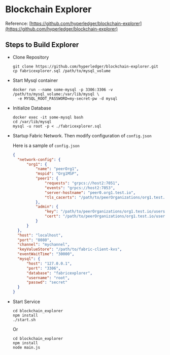 # Blockchain Explorer

Reference: [https://github.com/hyperledger/blockchain-explorer](https://github.com/hyperledger/blockchain-explorer)

## Steps to Build Explorer

- Clone Repository

  ```shell
  git clone https://github.com/hyperledger/blockchain-explorer.git
  cp fabricexplorer.sql /path/to/mysql_volume
  ```

- Start Mysql container

  ```shell
  docker run --name some-mysql -p 3306:3306 -v /path/to/mysql_volume:/var/lib/mysql \
    -e MYSQL_ROOT_PASSWORD=my-secret-pw -d mysql
  ```

- Initialize Database

  ```shell
  docker exec -it some-mysql bash
  cd /var/lib/mysql
  mysql -u root -p < ./fabricexplorer.sql
  ```

- Startup Fabric Network. Then modify configuration of ```config.json```

  Here is a sample of ```config.json```

  ```json
  {
  	"network-config": {
  		"org1": {
  			"name": "peerOrg1",
  			"mspid": "Org1MSP",
  			"peer1": {
  				"requests": "grpcs://host2:7051",
  				"events": "grpcs://host2:7053",
  				"server-hostname": "peer0.org1.test.io",
  				"tls_cacerts": "/path/to/peerOrganizations/org1.test.io/peers/peer0.org1.test.io/tls/ca.crt"
  			},
  			"admin": {
  				"key": "/path/to/peerOrganizations/org1.test.io/users/Admin@org1.test.io/msp/keystore",
  				"cert": "/path/to/peerOrganizations/org1.test.io/users/Admin@org1.test.io/msp/signcerts"
  			}
  		}
  	},
  	"host": "localhost",
  	"port": "8080",
  	"channel": "mychannel",
  	"keyValueStore": "/path/to/fabric-client-kvs",
  	"eventWaitTime": "30000",
  	"mysql": {
  		"host": "127.0.0.1",
  		"port": "3306",
  		"database": "fabricexplorer",
  		"username": "root",
  		"passwd": "secret"
  	}
  }

  ```

- Start Service

  ```shell
  cd blockchain_explorer
  npm install
  ./start.sh
  ```
  Or

  ```
  cd blockchain_explorer
  npm install
  node main.js
  ```
